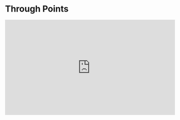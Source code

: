 # Through Points

<iframe width="560" height="315" src="https://www.youtube.com/embed/lWU0jA8NM1U" frameborder="0" allow="autoplay; encrypted-media" allowfullscreen></iframe>

